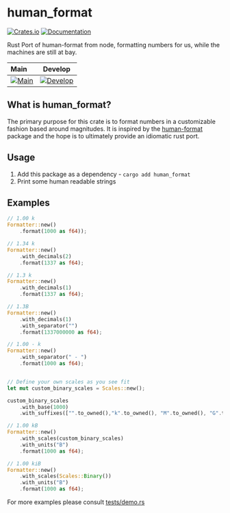 # human_format

[![Crates.io](https://img.shields.io/crates/v/human_format.svg)](https://crates.io/crates/human_format) [![Documentation](https://img.shields.io/badge/docs-rs-red.svg)](https://docs.rs/human_format)

Rust Port of human-format from node, formatting numbers for us, while the machines are still at bay.

| Main                                                                                                                                                                          |                                                                                       Develop                                                                                       |
| :---------------------------------------------------------------------------------------------------------------------------------------------------------------------------- | :---------------------------------------------------------------------------------------------------------------------------------------------------------------------------------: |
| [![Main](https://github.com/BobGneu/human-format-rs/actions/workflows/rust.yml/badge.svg?branch=main)](https://github.com/BobGneu/human-format-rs/actions/workflows/rust.yml) | [![Develop](https://github.com/BobGneu/human-format-rs/actions/workflows/rust.yml/badge.svg?branch=develop)](https://github.com/BobGneu/human-format-rs/actions/workflows/rust.yml) |

## What is human_format?

The primary purpose for this crate is to format numbers in a customizable fashion based around magnitudes. It is inspired by the [human-format](https://www.npmjs.com/package/human-format) package and the hope is to ultimately provide an idiomatic rust port.

## Usage

1. Add this package as a dependency - `cargo add human_format`
1. Print some human readable strings

## Examples

```rust
// 1.00 k
Formatter::new()
    .format(1000 as f64));

// 1.34 k
Formatter::new()
    .with_decimals(2)
    .format(1337 as f64);

// 1.3 k
Formatter::new()
    .with_decimals(1)
    .format(1337 as f64);

// 1.3B
Formatter::new()
    .with_decimals(1)
    .with_separator("")
    .format(1337000000 as f64);

// 1.00 - k
Formatter::new()
    .with_separator(" - ")
    .format(1000 as f64);


// Define your own scales as you see fit
let mut custom_binary_scales = Scales::new();

custom_binary_scales
    .with_base(1000)
    .with_suffixes(["".to_owned(),"k".to_owned(), "M".to_owned(), "G".to_owned(), "T".to_owned(), "P".to_owned(), "E".to_owned(), "Z".to_owned(), "Y".to_owned()].to_vec());

// 1.00 kB
Formatter::new()
    .with_scales(custom_binary_scales)
    .with_units("B")
    .format(1000 as f64);

// 1.00 kiB
Formatter::new()
    .with_scales(Scales::Binary())
    .with_units("B")
    .format(1000 as f64);
```

For more examples please consult [tests/demo.rs](https://github.com/BobGneu/human-format-rs/blob/develop/tests/demo.rs)
